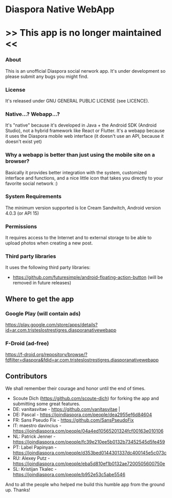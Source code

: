 # Diaspora Native WebApp

# >> This app is no longer maintained <<

### About
This is an unofficial Diaspora social nerwork app.
It's under development so please submit any bugs you might find.

### License
It's released under GNU GENERAL PUBLIC LICENSE (see LICENCE).

### Native...? Webapp...?
It's "native" because it's developed in Java + the Android SDK (Android Studio), not a hybrid framework like React or Flutter.
It's a webapp because it uses the Diaspora mobile web interface (it doesn't use an API, because it doesn't exist yet)

### Why a webapp is better than just using the mobile site on a browser?
Basically it provides better integration with the system, customized interface and functions, and a nice little icon that takes you directly to your favorite social network :)

### System Requirements
The minimum version supported is Ice Cream Sandwitch, Android version 4.0.3 (or API 15)

### Permissions
It requires access to the Internet and to external storage to be able to upload photos when creating a new post.

### Third party libraries
It uses the following third party libraries:
- https://github.com/futuresimple/android-floating-action-button (will be removed in future releases)


## Where to get the app

### Google Play (will contain ads)

https://play.google.com/store/apps/details?id=ar.com.tristeslostrestigres.diasporanativewebapp

### F-Droid (ad-free)

https://f-droid.org/repository/browse/?fdfilter=diaspora&fdid=ar.com.tristeslostrestigres.diasporanativewebapp

## Contributors

We shall remember their courage and honor until the end of times.

- Scoute Dich (https://github.com/scoute-dich) for forking the app and submitting some great features.
- DE: vanitasvitae - https://github.com/vanitasvitae | 
- DE: Pascal - https://joindiaspora.com/people/dea2955ef6d84604
- FR: Sans Pseudo Fix - https://github.com/SansPseudoFix
- IT: maestro davincius - https://joindiaspora.com/people/04a4ed10565201324fcf00163e010106
- NL: Patrick Jenner - https://joindiaspora.com/people/fc39e210ee5b0132b73452545d5fe459
- PT: Label Papinyan - https://joindiaspora.com/people/d353bed0144301337dc400145e5c073c
- RU: Alexey Putz - https://joindiaspora.com/people/eba5d810ef1b0132ae7200505600750e
- SL: Kristijan Tkalec - https://joindiaspora.com/people/b952e53c5abe5546

And to all the people who helped me build this humble app from the ground up. Thanks!

